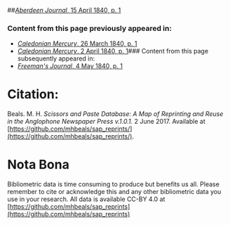 ##[*Aberdeen Journal*, 15 April 1840, p. 1](https://mhbeals.github.io/sap_html/Aberdeen-Journal/Aberdeen-Journal-15-April-1840-p-1)

### Content from this page previously appeared in:
+ [*Caledonian Mercury*, 26 March 1840, p. 1](https://mhbeals.github.io/sap_html/Caledonian-Mercury/Caledonian-Mercury-26-March-1840-p-1)
+ [*Caledonian Mercury*, 2 April 1840, p. 1](https://mhbeals.github.io/sap_html/Caledonian-Mercury/Caledonian-Mercury-2-April-1840-p-1)### Content from this page subsequently appeared in:
+ [*Freeman's Journal*, 4 May 1840, p. 1](https://mhbeals.github.io/sap_html/Freeman's-Journal/Freeman's-Journal-4-May-1840-p-1)
                    
# Citation: 

Beals. M. H. *Scissors and Paste Database: A Map of Reprinting and Reuse in the Anglophone Newspaper Press v.1.0.1.* 2 June 2017. Available at [https://github.com/mhbeals/sap_reprints/](https://github.com/mhbeals/sap_reprints/). 
                    
# Nota Bona

Bibliometric data is time consuming to produce but benefits us all. Please remember to cite or acknowledge this and any other bibliometric data you use in your research. All data is available CC-BY 4.0 at [https://github.com/mhbeals/sap_reprints](https://github.com/mhbeals/sap_reprints)